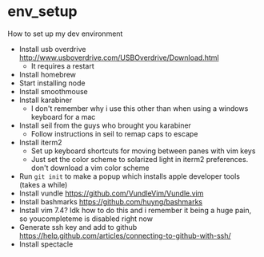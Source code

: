 # env_setup
How to set up my dev environment

* Install usb overdrive http://www.usboverdrive.com/USBOverdrive/Download.html
  * It requires a restart
* Install homebrew
* Start installing node
* Install smoothmouse
* Install karabiner 
  * I don't remember why i use this other than when using a windows keyboard for a mac
* Install seil from the guys who brought you karabiner
  * Follow instructions in seil to remap caps to escape
* Install iterm2
  * Set up keyboard shortcuts for moving between panes with vim keys
  * Just set the color scheme to solarized light in iterm2 preferences. don't download a vim color scheme
* Run 
`git init` 
to make a popup which installs apple developer tools (takes a while)
* Install vundle https://github.com/VundleVim/Vundle.vim
* Install bashmarks https://github.com/huyng/bashmarks
* Install vim 7.4? Idk how to do this and i remember it being a huge pain, so youcompleteme is disabled right now
* Generate ssh key and add to github https://help.github.com/articles/connecting-to-github-with-ssh/
* Install spectacle
